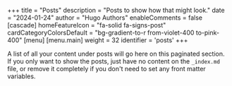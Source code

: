 +++
title = "Posts"
description = "Posts to show how that might look."
date = "2024-01-24"
author = "Hugo Authors"
enableComments = false
[cascade]
  homeFeatureIcon = "fa-solid fa-signs-post"
  cardCategoryColorsDefault = "bg-gradient-to-r from-violet-400 to-pink-400"
[menu]
 [menu.main]
  weight = 32
  identifier = 'posts'
+++

A list of all your content under posts will go here on this paginated section. If you only want to show the posts, just have no content on the `_index.md` file, or remove it completely if you don't need to set any front matter variables.

<!--more-->